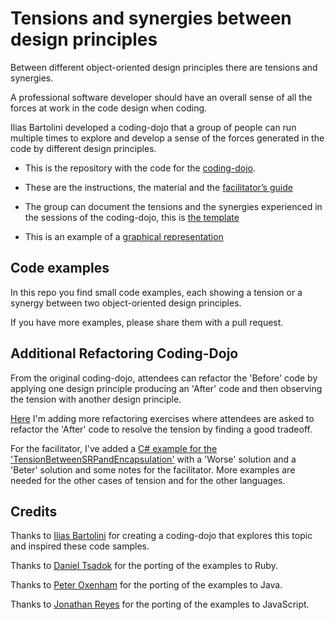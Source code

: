 # Tensions and synergies between design principles

Between different object-oriented design principles there are tensions and synergies.

A professional software developer should have an overall sense of all the forces at work in the code design when coding.

Ilias Bartolini developed a coding-dojo that a group of people can run multiple times to explore and develop a sense of the forces generated in the code by different design principles.

- This is the repository with the code for the [coding-dojo](https://github.com/iliasbartolini/design_principles_dojo).

- These are the instructions, the material and the [facilitator’s guide](https://github.com/iliasbartolini/design_principles_dojo_facilitator_guide)


- The group can document the tensions and the synergies experienced in the sessions of the coding-dojo, this is [the template](https://drive.google.com/folderview?id=0BzjBWmINdN4HQUJKMDEwSWdtZkU&usp=sharing)

- This is an example of a [graphical representation](http://www.slideshare.net/brain79/desing-principles-tensions-and-synergies-v30/16)

## Code examples
In this repo you find small code examples, each showing a tension or a synergy between two object-oriented design principles.

If you have more examples, please share them with a pull request.


## Additional Refactoring Coding-Dojo
From the original coding-dojo, attendees can refactor the 'Before' code by applying one design principle producing an 'After' code and then observing the tension with another design principle.

[Here](https://github.com/lucaminudel/tensions_and_synergies_between_design_principles/SolvingTheTensions) I'm adding more refactoring exercises where attendees are asked to refactor the 'After' code to resolve the tension by finding a good tradeoff.

For the facilitator, I've added a [C# example for the 'TensionBetweenSRPandEncapsulation'](https://github.com/lucaminudel/tensions_and_synergies_between_design_principles/SolvingTheTensionsCSharp/TensionBetweenSRPandEncapsulation) with a 'Worse' solution and a 'Beter' solution and some notes for the facilitator. More examples are needed for the other cases of tension and for the other languages.

## Credits
Thanks to [Ilias Bartolini](https://github.com/iliasbartolini/) for creating a coding-dojo that explores this topic and inspired these code samples.

Thanks to [Daniel Tsadok](https://github.com/dtsadok-tw) for the porting of the examples to Ruby.

Thanks to [Peter Oxenham](https://github.com/peterox) for the porting of the examples to Java.

Thanks to [Jonathan Reyes](https://github.com/jreyes33) for the porting of the examples to JavaScript.



